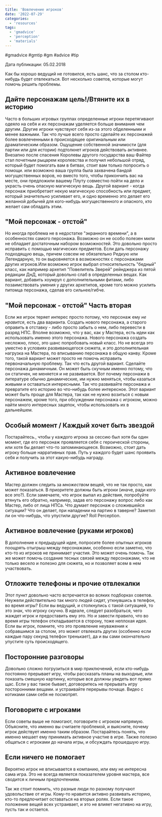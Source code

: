 ```yaml
---
title: 'Вовлечение игроков'
date: '2022-07-29'
categories:
  - 'resources'
tags:
  - 'gmadvice'
  - 'perception'
  - 'materials'
---
```


#gmadvice #gmtip #gm #advice #tip

Дата публикации: 05.02.2018

Как бы хорошо ведущий не готовился, есть шанс, что за столом кто-нибудь будет отвлекаться. Вот несколько советов, которые могут помочь решить проблемы.

## Дайте персонажам цель!/Втяните их в историю

Часто в больших игровых группах определенные игроки перетягивают одеяло на себя и их персонажам уделяется больше внимания чем другим. Другие игроки чувствуют себя из-за этого обделенными и менее важными. Так что лучше всего просто сделайте их персонажей более вовлеченными в происходящее оригинальным или драматическим образом. Ощущение собственной значимости (для партии или для истории) подтолкнет игроков действовать активнее. Внезапно после спасения Королевы другого государства ваш Файтер стал почетным рыцарем королевства и получил небольшой отряд, который будет помогать вам в битвах, стоит вам только попросить о помощи. или возможно ваша группа была захвачена бандой могущественных воров, но вместо того, чтобы прикончить вас на месте, они предложили вашему Плуту совместно пойти на дело и украсть очень опасную магическую вещь. Другой вариант - когда персонаж приобретает некую магическую способность или предмет, который значительно усиливает его, и одно временно это делает его желанной добычей для кого-нибудь могущественного и опасного, кто желает сам обладать этим.

## "Мой персонаж - отстой"

Но иногда проблема не в недостатке "экранного времени", а в особенностях самого персонажа. Возможно он не особо полезен мили не обладает достаточным набором возможностей. Это довольно просто исправить с помощью магических предметов. Если дать персонажу подходящую вещь, причем совсем не обязательно Редкую или Легендарную, то он выровняется в возможностях с персонажами других игроков.Или возможно игрок выбрал относительность "бедный" класс, как например архетип "Повелитель Зверей" рейнджера из пятой редакции ДнД, который довольно слаб в определенных вещах. Как вариант, добавить хоумрул с дополнительными фитами, либо позаимствовать умения у других архетипов, кроме того можно усилить питомца персонажа, сделав его сильнее/гибче.

## "Мой персонаж - отстой" Часть вторая

Если же игрок теряет интерес просто потому, что персонаж ему *не нравится*, есть два варианта. Создать нового персонажа, а старого оправить в отставку - либо просто забыть о нем, либо перевести в разряд НПС. Вполне возможно, что у вас, как у Мастера, есть идеи как использовать именно этого персонажа. Нового персонажа создать несложно, плюс, это шанс попробовать новый класс. Но не всегда это уместно в условиях развивающегося сюжета, и это дополнительная нагрузка на Мастера, по вписыванию персонажа в общую канву. Кроме того, такой вариант может просто не помочь исправить первоначальную проблему. Так что есть другой вариант. Сделайте персонажа динамичным. Он может быть скучным именно потому, что он статичен, не меняется и не развивается. Вот почему персонажи в литературе обычно динамические, им нужно меняться, чтобы казаться живыми и оставаться интересными. Так что развивайте персонажа и превратите его историю во что-нибудь более интересное. Этот вариант может быть проще для Мастера, так как не нужно возиться с новым персонажем, кроме того, при обсуждении персонажа с игроком, можно найти много интересных зацепок, чтобы использовать их в дальнейшем.

## Особый момент / Каждый хочет быть звездой

Постарайтесь., чтобы у каждого игрока за сессию был хотя бы один момент, где его персонаж проявляется себя с героической стороны, или хотя бы делает что-то запоминающееся. Возможно, стоит дать игроку больше нарративных прав. Путь у каждого будет шанс проявить себя и получить за этот какую-нибудь награду.

## Активное вовлечение

Мастер должен следить за *множеством* вещей, что не так просто, как может показаться. В приоритете должны быть игроки (иначе, ради кого все это?). Если замечаете, что игрок выпал из действия, попробуйте втянуть его обратно, например, задав его персонажу вопрос либо как Мастер, либо от лица НПСа. Что думает персонаж о сложившейся ситуации? Что он делает, при нападении на партию в таверне? Заметил ли он что-нибудь, что упустили другие? Roll Perception.

## Активное вовлечение (руками игроков)

В дополнение к предыдущей идее, попросите более опытных игроков поощрять отыгрыш между персонажами, особенно если заметно, что кто-то из игроков не принимает участия. Это может очень помочь. Так же может помочь создание тесных связей между персонажами, что не только весело и полезно для сюжета, но и позволяет всем в нем участвовать.

## Отложите телефоны и прочие отвлекалки

Этот пункт довольно часто встречается во всяких подборках советов. Неужели действительно так много людей сидят, уткнувшись в телефон, во время игры? Если вы ведущий, и столкнулись с такой ситуацией, то это знак, что игроку скучно. В идеале, следует разобраться, чего жаждет игрок и предоставить ему это. Но и завести правило, что во время игры телефон откладывается в сторону, тоже неплохая идея. Если вы игрок, помните, что это проявление неуважения к собравшимся за столом, это может отвлекать других (особенно если каждые пару секунд телефон тренькает), да и вы сами окончательно упустите суть происходящего.

## Посторонние разговоры

Довольно сложно погрузиться в мир приключений, если кто-нибудь постоянно прерывает игру, чтобы рассказать планы на выходные, или показать смешную картинку, которые все должны увидеть вот прямо щас. Если у вас такое бывает, договоритесь не прерывать игру посторонними вещами. и устраивайте перерывы почаще. Видео с котиками сами себя не посмотрят.

## Поговорите с игроками

Если советы выше не помогают, поговорите с игроком напрямую. Объясните, что именно вы считаете проблемой, и выясните, почему игрок действует именно таким образом. Постарайтесь понять, что именно мешает ему принимать активное участие в игре. Также полезно общаться с игроками до начала игры, и обсуждать прошедшую игру.

## Если ничего не помогает

Вероятно игрок не вписывается в компанию, или ему не интересна сама игра. Это не всегда является показателем уровня мастера, все сводится к личным предпочтениям.

Так же стоит помнить, что разные люди по разному получают удовольствие от игры. Кому-то нравится активно развивать историю, кто-то предпочитает оставаться на вторых ролях. Если такое положение вещей всех устраивает, и это не влияет негативно на игру, пусть так и остается.
